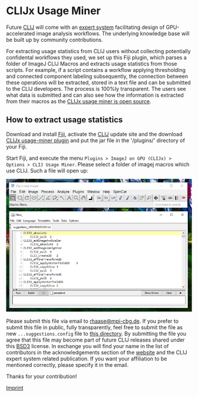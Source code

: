 # CLIJx Usage Miner
Future [CLIJ](https://clij.github.io) will come with an [expert system](https://en.wikipedia.org/wiki/Expert_system) 
facilitating design of GPU-accelerated image analysis workflows. The underlying knowledge base will be built up by 
community contributions.

For extracting usage statistics from CLIJ users without collecting potentially confidental workflows they used, we 
set up this Fiji plugin, which parses a folder of ImageJ CLIJ Macros and extracts usage statistics from those scripts. 
For example, if a script contains a workflow applying thresholding and connected component labeling subsequently, 
the connection between these operations will be extracted, stored in a text file and can be submitted to the 
CLIJ developers. The process is 100%ly transparent. The users see what data is submitted and can also see how the 
information is extracted from their macros as the [CLIJx usage miner is open source](https://github.com/clij/usage-miner).

## How to extract usage statistics
Download and install [Fiji](https://fiji.sc/), activate the [CLIJ](https://clij.github.io/installation) update site 
and the download [CLIJx usage-miner plugin](https://github.com/clij/usage-miner/releases/download/0.1.0.1/clijx-usage-analyser_-0.1.0.1.jar) 
and put the jar file in the '/plugins/' directory of your Fiji.

Start Fiji, and execute the menu `Plugins > ImageJ on GPU (CLIJx) > Options > CLIJ Usage Miner`. Please select a folder
of imagej macros which use CLIJ. Such a file will open up:
 
![Image](images/screenshot.png)

Please submit this file via email to rhaase@mpi-cbg.de. 
If you prefer to submit this file in public, fully transparently, feel free to submit the file as new `...suggestions.config` file to [this directory](https://github.com/clij/assistant/tree/master/src/main/Resources).
By submitting the file you agree that this file may become part of future CLIJ 
releases shared under this [BSD3](https://github.com/clij/clij2/blob/master/license.txt) license. 
In exchange you will find your name in the list of contributors in the acknowledgements section of the [website](https://clij.github.io/) 
and the CLIJ expert system related publication. 
If you want your affiliation to be mentioned correctly, please specify it in the email.


Thanks for your contribution!

[Imprint](https://clij.github.io/imprint)
